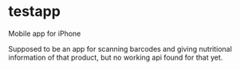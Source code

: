 # testapp
Mobile app for iPhone

Supposed to be an app for scanning barcodes and giving nutritional information of that product, but no working api found for that yet.
